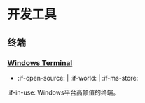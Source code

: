 # 开发工具

## 终端

### [Windows Terminal](https://www.microsoft.com/zh-cn/p/windows-terminal/9n0dx20hk701)

- :if-open-source: | :if-world: | :if-ms-store:

:if-in-use: Windows平台高颜值的终端。

